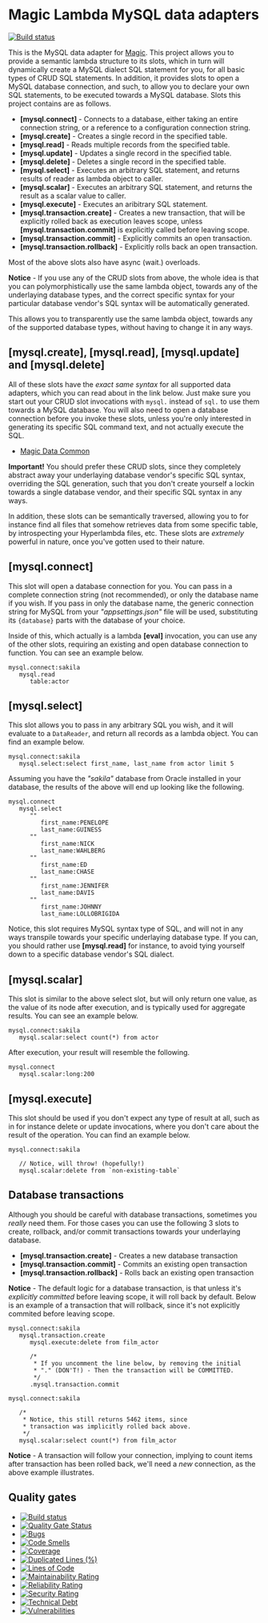 
# Magic Lambda MySQL data adapters

[![Build status](https://travis-ci.com/polterguy/magic.lambda.mysql.svg?master)](https://travis-ci.com/polterguy/magic.lambda.mysql)

This is the MySQL data adapter for [Magic](https://github.com/polterguy/magic). This project allows you to provide a semantic
lambda structure to its slots, which in turn will dynamically create a MySQL dialect SQL statement for you, for all basic
types of CRUD SQL statements. In addition, it provides slots to open a MySQL database connection, and such, to allow you to
declare your own SQL statements, to be executed towards a MySQL database. Slots this project contains are as follows.

* __[mysql.connect]__ - Connects to a database, either taking an entire connection string, or a reference to a configuration connection string.
* __[mysql.create]__ - Creates a single record in the specified table.
* __[mysql.read]__ - Reads multiple records from the specified table.
* __[mysql.update]__ - Updates a single record in the specified table.
* __[mysql.delete]__ - Deletes a single record in the specified table.
* __[mysql.select]__ - Executes an arbitrary SQL statement, and returns results of reader as lambda object to caller.
* __[mysql.scalar]__ - Executes an arbitrary SQL statement, and returns the result as a scalar value to caller.
* __[mysql.execute]__ - Executes an aribitrary SQL statement.
* __[mysql.transaction.create]__ - Creates a new transaction, that will be explicitly rolled back as execution leaves scope, unless __[mysql.transaction.commit]__ is explicitly called before leaving scope.
* __[mysql.transaction.commit]__ - Explicitly commits an open transaction.
* __[mysql.transaction.rollback]__ - Explicitly rolls back an open transaction.

Most of the above slots also have async (wait.) overloads.

**Notice** - If you use any of the CRUD slots from above, the whole idea is that you can polymorphistically use the
same lambda object, towards any of the underlaying database types, and the correct specific syntax for your particular
database vendor's SQL syntax will be automatically generated.

This allows you to transparently use the same lambda object, towards any of the supported database types, without
having to change it in any ways.

## [mysql.create], [mysql.read], [mysql.update] and [mysql.delete]

All of these slots have the _exact same syntax_ for all supported data adapters, which you can read about in the
link below. Just make sure you start out your CRUD slot invocations with `mysql.` instead of `sql.` to use
them towards a MySQL database. You will also need to open a database connection before you invoke these slots,
unless you're only interested in generating its specific SQL command text, and not actually execute the SQL.

* [Magic Data Common](https://github.com/polterguy/magic.data.common)

**Important!** You should prefer these CRUD slots, since they completely abstract away your underlaying
database vendor's specific SQL syntax, overriding the SQL generation, such that you don't create yourself
a lockin towards a single database vendor, and their specific SQL syntax in any ways.

In addition, these slots can be semantically traversed, allowing you to for instance find all files
that somehow retrieves data from some specific table, by introspecting your Hyperlambda files, etc.
These slots are _extremely_ powerful in nature, once you've gotten used to their nature.

## [mysql.connect]

This slot will open a database connection for you. You can pass in a complete connection string (not recommended),
or only the database name if you wish. If you pass in only the database name, the generic connection string for MySQL
from your _"appsettings.json"_ file will be used, substituting its `{database}` parts with the database of your choice.

Inside of this, which actually is a lambda **[eval]** invocation, you can use any of the other slots, requiring
an existing and open database connection to function. You can see an example below.

```
mysql.connect:sakila
   mysql.read
      table:actor
```

## [mysql.select]

This slot allows you to pass in any arbitrary SQL you wish, and it will evaluate to a `DataReader`, and return
all records as a lambda object. You can find an example below.

```
mysql.connect:sakila
   mysql.select:select first_name, last_name from actor limit 5
```

Assuming you have the _"sakila"_ database from Oracle installed in your database, the results of the above
will end up looking like the following.

```
mysql.connect
   mysql.select
      ""
         first_name:PENELOPE
         last_name:GUINESS
      ""
         first_name:NICK
         last_name:WAHLBERG
      ""
         first_name:ED
         last_name:CHASE
      ""
         first_name:JENNIFER
         last_name:DAVIS
      ""
         first_name:JOHNNY
         last_name:LOLLOBRIGIDA
```

Notice, this slot requires MySQL syntax type of SQL, and will not in any ways transpile towards your specific underlaying
database type. If you can, you should rather use **[mysql.read]** for instance, to avoid tying yourself down to a
specific database vendor's SQL dialect.

## [mysql.scalar]

This slot is similar to the above select slot, but will only return one value, as the value of its node after
execution, and is typically used for aggregate results. You can see an example below.

```
mysql.connect:sakila
   mysql.scalar:select count(*) from actor
```

After execution, your result will resemble the following.

```
mysql.connect
   mysql.scalar:long:200
```

## [mysql.execute]

This slot should be used if you don't expect any type of result at all, such as in for instance delete or update
invocations, where you don't care about the result of the operation. You can find an example below.

```
mysql.connect:sakila

   // Notice, will throw! (hopefully!)
   mysql.scalar:delete from `non-existing-table`
```

## Database transactions

Although you should be careful with database transactions, sometimes you _really_ need them. For those cases you
can use the following 3 slots to create, rollback, and/or commit transactions towards your underlaying database.

* __[mysql.transaction.create]__ - Creates a new database transaction
* __[mysql.transaction.commit]__ - Commits an existing open transaction
* __[mysql.transaction.rollback]__ - Rolls back an existing open transaction

**Notice** - The default logic for a database transaction, is that unless it's _explicitly committed_
before leaving scope, it will roll back by default. Below is an example of a transaction that will
rollback, since it's not explicitly commited before leaving scope.

```
mysql.connect:sakila
   mysql.transaction.create
      mysql.execute:delete from film_actor

      /*
       * If you uncomment the line below, by removing the initial
       * "." (DON'T!) - Then the transaction will be COMMITTED.
       */
      .mysql.transaction.commit

mysql.connect:sakila

   /*
    * Notice, this still returns 5462 items, since
    * transaction was implicitly rolled back above.
    */
   mysql.scalar:select count(*) from film_actor
```

**Notice** - A transaction will follow your connection, implying to count items
after transaction has been rolled back, we'll need a _new_ connection, as the
above example illustrates.

## Quality gates

- [![Build status](https://travis-ci.com/polterguy/magic.lambda.mysql.svg?master)](https://travis-ci.com/polterguy/magic.lambda.mysql)
- [![Quality Gate Status](https://sonarcloud.io/api/project_badges/measure?project=polterguy_magic.lambda.mysql&metric=alert_status)](https://sonarcloud.io/dashboard?id=polterguy_magic.lambda.mysql)
- [![Bugs](https://sonarcloud.io/api/project_badges/measure?project=polterguy_magic.lambda.mysql&metric=bugs)](https://sonarcloud.io/dashboard?id=polterguy_magic.lambda.mysql)
- [![Code Smells](https://sonarcloud.io/api/project_badges/measure?project=polterguy_magic.lambda.mysql&metric=code_smells)](https://sonarcloud.io/dashboard?id=polterguy_magic.lambda.mysql)
- [![Coverage](https://sonarcloud.io/api/project_badges/measure?project=polterguy_magic.lambda.mysql&metric=coverage)](https://sonarcloud.io/dashboard?id=polterguy_magic.lambda.mysql)
- [![Duplicated Lines (%)](https://sonarcloud.io/api/project_badges/measure?project=polterguy_magic.lambda.mysql&metric=duplicated_lines_density)](https://sonarcloud.io/dashboard?id=polterguy_magic.lambda.mysql)
- [![Lines of Code](https://sonarcloud.io/api/project_badges/measure?project=polterguy_magic.lambda.mysql&metric=ncloc)](https://sonarcloud.io/dashboard?id=polterguy_magic.lambda.mysql)
- [![Maintainability Rating](https://sonarcloud.io/api/project_badges/measure?project=polterguy_magic.lambda.mysql&metric=sqale_rating)](https://sonarcloud.io/dashboard?id=polterguy_magic.lambda.mysql)
- [![Reliability Rating](https://sonarcloud.io/api/project_badges/measure?project=polterguy_magic.lambda.mysql&metric=reliability_rating)](https://sonarcloud.io/dashboard?id=polterguy_magic.lambda.mysql)
- [![Security Rating](https://sonarcloud.io/api/project_badges/measure?project=polterguy_magic.lambda.mysql&metric=security_rating)](https://sonarcloud.io/dashboard?id=polterguy_magic.lambda.mysql)
- [![Technical Debt](https://sonarcloud.io/api/project_badges/measure?project=polterguy_magic.lambda.mysql&metric=sqale_index)](https://sonarcloud.io/dashboard?id=polterguy_magic.lambda.mysql)
- [![Vulnerabilities](https://sonarcloud.io/api/project_badges/measure?project=polterguy_magic.lambda.mysql&metric=vulnerabilities)](https://sonarcloud.io/dashboard?id=polterguy_magic.lambda.mysql)
